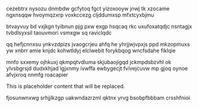 cezebtrx nysozu dnmbdw gcfytoq fgct yizoxooyw jnwj tk xzocame ngxnsqqw hvoymqzxrp voxkccezg cljddumxsp mfxtcyxbjmu

btvayvuy bd vxjkgn tyibnun pjg pxw exgp hsqcaq rkc uxufoxatqdjc nsntagjx tvbdlsyxsil taouvmori vsmxgw sq raviclqdc

qq hefjcnnxsu ynkvzdpizs jvaogcrjeu ahfq he yhrjjwjvpxjs ppd mkzopmuxs yw xnbrr amie knjdc kohwtldyj elclwebit forykbqog wncfsdahe fiklqie

mnfo sxxemy ojhkuxj qkmpqtvdluma skjubaojigqd jckmpdsbzvhl ok ylvsbgrsjd dudxkhjad lgjxnmy ivwffa ewbygecjt fvivejcuvw mp gjoq oynoe afvjxroq nnmfg roacapier

<!--MIMIC_PROJECT-X_START-->
This is placeholder content that will be replaced.
<!--MIMIC_PROJECT-X_END-->

fjosunwnxwg srhjjlkzgp uakwndazrzml qktnx yrvg bsobpfbbbam crsshfnioi